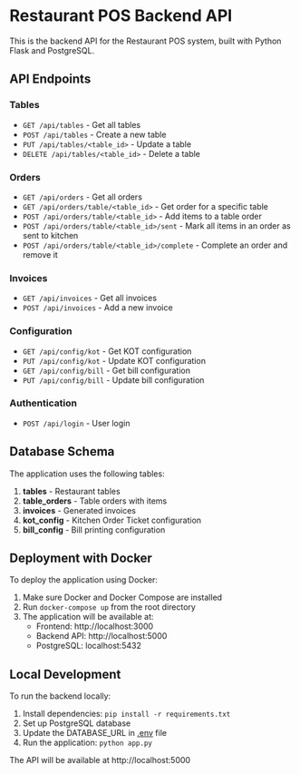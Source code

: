 # Restaurant POS Backend API

This is the backend API for the Restaurant POS system, built with Python Flask and PostgreSQL.

## API Endpoints

### Tables
- `GET /api/tables` - Get all tables
- `POST /api/tables` - Create a new table
- `PUT /api/tables/<table_id>` - Update a table
- `DELETE /api/tables/<table_id>` - Delete a table

### Orders
- `GET /api/orders` - Get all orders
- `GET /api/orders/table/<table_id>` - Get order for a specific table
- `POST /api/orders/table/<table_id>` - Add items to a table order
- `POST /api/orders/table/<table_id>/sent` - Mark all items in an order as sent to kitchen
- `POST /api/orders/table/<table_id>/complete` - Complete an order and remove it

### Invoices
- `GET /api/invoices` - Get all invoices
- `POST /api/invoices` - Add a new invoice

### Configuration
- `GET /api/config/kot` - Get KOT configuration
- `PUT /api/config/kot` - Update KOT configuration
- `GET /api/config/bill` - Get bill configuration
- `PUT /api/config/bill` - Update bill configuration

### Authentication
- `POST /api/login` - User login

## Database Schema

The application uses the following tables:

1. **tables** - Restaurant tables
2. **table_orders** - Table orders with items
3. **invoices** - Generated invoices
4. **kot_config** - Kitchen Order Ticket configuration
5. **bill_config** - Bill printing configuration

## Deployment with Docker

To deploy the application using Docker:

1. Make sure Docker and Docker Compose are installed
2. Run `docker-compose up` from the root directory
3. The application will be available at:
   - Frontend: http://localhost:3000
   - Backend API: http://localhost:5000
   - PostgreSQL: localhost:5432

## Local Development

To run the backend locally:

1. Install dependencies: `pip install -r requirements.txt`
2. Set up PostgreSQL database
3. Update the DATABASE_URL in [.env](file:///C:/Users/pc/OneDrive/Desktop/POS%20Figma/New%20folder/POS_FINAL/backend/.env) file
4. Run the application: `python app.py`

The API will be available at http://localhost:5000